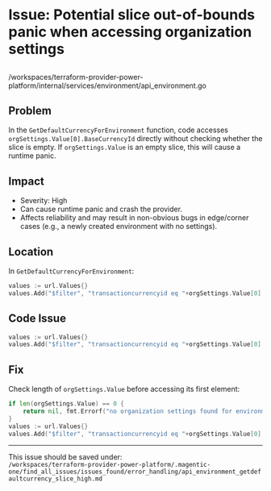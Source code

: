 # Issue: Potential slice out-of-bounds panic when accessing organization settings

##

/workspaces/terraform-provider-power-platform/internal/services/environment/api_environment.go

## Problem

In the `GetDefaultCurrencyForEnvironment` function, code accesses `orgSettings.Value[0].BaseCurrencyId` directly without checking whether the slice is empty. If `orgSettings.Value` is an empty slice, this will cause a runtime panic.

## Impact

- Severity: High
- Can cause runtime panic and crash the provider.
- Affects reliability and may result in non-obvious bugs in edge/corner cases (e.g., a newly created environment with no settings).

## Location

In `GetDefaultCurrencyForEnvironment`:

```go
values := url.Values{}
values.Add("$filter", "transactioncurrencyid eq "+orgSettings.Value[0].BaseCurrencyId)
```

## Code Issue

```go
values := url.Values{}
values.Add("$filter", "transactioncurrencyid eq "+orgSettings.Value[0].BaseCurrencyId)
```

## Fix

Check length of `orgSettings.Value` before accessing its first element:

```go
if len(orgSettings.Value) == 0 {
    return nil, fmt.Errorf("no organization settings found for environment %s", environmentId)
}
values := url.Values{}
values.Add("$filter", "transactioncurrencyid eq "+orgSettings.Value[0].BaseCurrencyId)
```

---

This issue should be saved under:  
`/workspaces/terraform-provider-power-platform/.magentic-one/find_all_issues/issues_found/error_handling/api_environment_getdefaultcurrency_slice_high.md`
